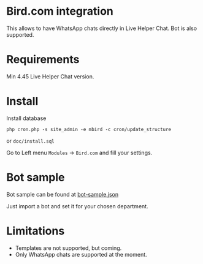 # Bird.com integration

This allows to have WhatsApp chats directly in Live Helper Chat. Bot is also supported.

# Requirements

Min 4.45 Live Helper Chat version.

# Install

Install database
```
php cron.php -s site_admin -e mbird -c cron/update_structure
```
or `doc/install.sql`

Go to Left menu `Modules` -> `Bird.com` and fill your settings.

# Bot sample

Bot sample can be found at [bot-sample.json](https://github.com/LiveHelperChat/mbird/blob/main/doc/bot-sample.json)

Just import a bot and set it for your chosen department.

# Limitations

* Templates are not supported, but coming.
* Only WhatsApp chats are supported at the moment.

